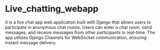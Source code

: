 # Live_chatting_webapp
It is a live chat app web application built with Django that allows users to participate in anonymous chat rooms. Users can enter a chat room, send messages, and receive messages from other participants in real-time. The app utilizes Django Channels for WebSocket communication, ensuring instant message delivery.
